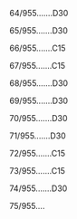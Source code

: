 64/955.......D30 


65/955.......D30 


66/955.......C15 


67/955.......C15 


68/955.......D30 


69/955.......D30 


70/955.......D30 


71/955.......D30 


72/955.......C15 


73/955.......C15 


74/955.......D30 


75/955.... 

